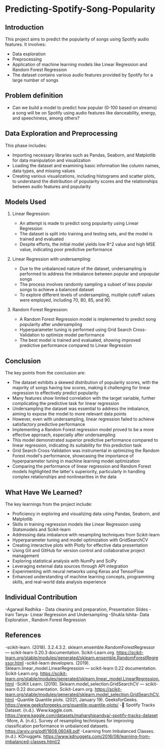 # Predicting-Spotify-Song-Popularity
## Introduction
This project aims to predict the popularity of songs using Spotify audio features. It involves:

- Data exploration
- Preprocessing
- Application of machine learning models like Linear Regression and Random Forest Regression
- The dataset contains various audio features provided by Spotify for a large number of songs

## Problem definition
- Can we build a model to predict how popular (0-100 based on streams) a song will be on Spotify using audio features like danceability, energy, and speechiness, among others?

## Data Exploration and Preprocessing
This phase includes:

- Importing necessary libraries such as Pandas, Seaborn, and Matplotlib for data manipulation and visualization
- Loading the dataset and examining basic information like column names, data types, and missing values
- Creating various visualizations, including histograms and scatter plots, to understand the distribution of popularity scores and the relationships between audio features and popularity

## Models Used
1. Linear Regression:
   - An attempt is made to predict song popularity using Linear Regression
   - The dataset is split into training and testing sets, and the model is trained and evaluated
   - Despite efforts, the initial model yields low R^2 value and high MSE value, indicating poor predictive performance

2. Linear Regression with undersampling:
   - Due to the unbalanced nature of the dataset, undersampling is performed to address the imbalance between popular and unpopular songs
   - The process involves randomly sampling a subset of less popular songs to achieve a balanced dataset
   - To explore different levels of undersampling, multiple cutoff values were employed, including 70, 80, 85, and 90.

3. Random Forest Regression:
   - A Random Forest Regression model is implemented to predict song popularity after undersampling
   - Hyperparameter tuning is performed using Grid Search Cross-Validation to optimize model performance
   - The best model is trained and evaluated, showing improved predictive performance compared to Linear Regression

## Conclusion
The key points from the conclusion are:

- The dataset exhibits a skewed distribution of popularity scores, with the majority of songs having low scores, making it challenging for linear regression to effectively predict popularity
- Many features show limited correlation with the target variable, further complicating the predictive task for linear regression
- Undersampling the dataset was essential to address the imbalance, aiming to expose the model to more relevant data points
- However, even with undersampling, linear regression failed to achieve satisfactory predictive performance
- Implementing a Random Forest regression model proved to be a more effective approach, especially after undersampling
- This model demonstrated superior predictive performance compared to linear regression, indicating its suitability for this prediction task
- Grid Search Cross-Validation was instrumental in optimizing the Random Forest model's performance, showcasing the importance of hyperparameter tuning in machine learning model optimization
- Comparing the performance of linear regression and Random Forest models highlighted the latter's superiority, particularly in handling complex relationships and nonlinearities in the data

## What Have We Learned?
The key learnings from the project include:

- Proficiency in exploring and visualizing data using Pandas, Seaborn, and Matplotlib
- Skills in training regression models like Linear Regression using Statsmodels and Scikit-learn
- Addressing data imbalance with resampling techniques from Scikit-learn
- Hyperparameter tuning and model optimization with GridSearchCV
- Creating interactive plots with Plotly for effective data presentation
- Using Git and GitHub for version control and collaborative project management
- Exploring statistical analysis with NumPy and SciPy
- Leveraging external data sources through API integration
- Experimenting with neural networks using Keras and TensorFlow
- Enhanced understanding of machine learning concepts, programming skills, and real-world data analysis experience

## Individual Contribution
-Agarwal Radhika - Data cleaning and preparation, Presentation Slides
-Irani Tanya- Linear Regression and Undersampling
-Shukla Ishita- Data Exploration , Random Forest Regression

## References 
-scikit-learn. (2018). 3.2.4.3.2. sklearn.ensemble.RandomForestRegressor — scikit-learn 0.20.3 documentation. Scikit-Learn.org. https://scikit-learn.org/stable/modules/generated/sklearn.ensemble.RandomForestRegressor.html
-scikit-learn developers. (2019). Sklearn.linear_model.LinearRegression — scikit-learn 0.22 documentation. Scikit-Learn.org. https://scikit-learn.org/stable/modules/generated/sklearn.linear_model.LinearRegression.html
-SciKit Learn. (2019). Sklearn.model_selection.GridSearchCV — scikit-learn 0.22 documentation. Scikit-Learn.org. https://scikit-learn.org/stable/modules/generated/sklearn.model_selection.GridSearchCV.html
-Quantile Quantile plots. (2021, January 19). GeeksforGeeks. https://www.geeksforgeeks.org/quantile-quantile-plots/
-🎹 Spotify Tracks Dataset. (n.d.). Www.kaggle.com. https://www.kaggle.com/datasets/maharshipandya/-spotify-tracks-dataset
-More, A. (n.d.). Survey of resampling techniques for improving classification performance in unbalanced datasets. https://arxiv.org/pdf/1608.06048.pdf
-Learning from Imbalanced Classes. (n.d.). KDnuggets. https://www.kdnuggets.com/2016/08/learning-from-imbalanced-classes.html/2

